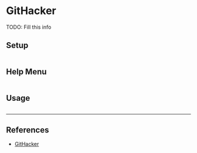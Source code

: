 # GitHacker

TODO: Fill this info

## Setup

```

```

## Help Menu

```

```

## Usage

```

```

---
## References

- [GitHacker](https://github.com/WangYihang/GitHacker)